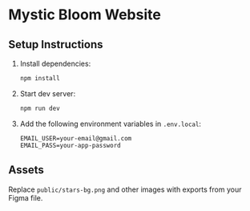 # Mystic Bloom Website

## Setup Instructions
1. Install dependencies:
   ```bash
   npm install
   ```
2. Start dev server:
   ```bash
   npm run dev
   ```
3. Add the following environment variables in `.env.local`:
   ```
   EMAIL_USER=your-email@gmail.com
   EMAIL_PASS=your-app-password
   ```

## Assets
Replace `public/stars-bg.png` and other images with exports from your Figma file.

